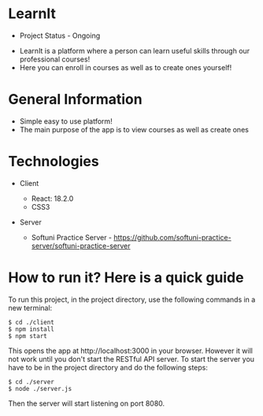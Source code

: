 # LearnIt

- Project Status - Ongoing 

* LearnIt is a platform where a person can learn useful skills through our professional courses!
* Here you can enroll in courses as well as to create ones yourself!

# General Information

* Simple easy to use platform!
* The main purpose of the app is to view courses as well as create ones

# Technologies

* Client 
    * React: 18.2.0
    * CSS3

* Server
    * Softuni Practice Server - https://github.com/softuni-practice-server/softuni-practice-server

# How to run it? Here is a quick guide

To run this project, in the project directory, use the following commands in a new terminal:

```
$ cd ./client
$ npm install
$ npm start
```

This opens the app at http://localhost:3000 in your browser. However it will not work until you don't start the RESTful API server. To start the server you have to be in the project directory and do the following steps:

```
$ cd ./server
$ node ./server.js
```

Then the server will start listening on port 8080.

